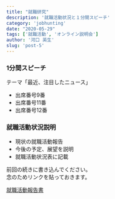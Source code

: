 ```yaml
---
title: "就職研究"
description: '就職活動状況と１分間スピーチ'
category: 'jobhunting'
date: "2020-05-29"
tags: ['就職活動', 'オンライン説明会']
author: '河口 英生'
slug: 'post-5'
---
```

<div class="post-section">
<h3 class="title is-5" >1分間スピーチ</h3>

テーマ「最近、注目したニュース」

- 出席番号9番
- 出席番号11番
- 出席番号12番

</div>
<div class="post-section">
<h3 class="title is-5" >就職活動状況説明</h3>

+ 現状の就職活動報告
+ 今後の予定、展望を説明
+ 就職活動状況表に記載

<p>前回の続きに書き込んでください。<br>
念のためリンクを貼っておきます。</p>

[就職活動報告書](https://drive.google.com/open?id=10HztcmpXkr-dAn5ACGksoPnnNy8GT7ZNvg4wH8DmgRM)
</div>